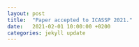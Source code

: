 ```yaml
---
layout: post
title:  "Paper accepted to ICASSP 2021."
date:   2021-02-01 10:00:00 +0200
categories: jekyll update
---
```



